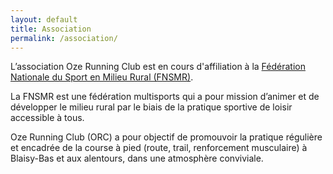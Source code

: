```yaml
---
layout: default
title: Association
permalink: /association/
---
```



L’association Oze Running Club est en cours d'affiliation à la [Fédération Nationale du Sport en Milieu Rural (FNSMR)](https://www.fnsmr.org/).

La FNSMR est une fédération multisports qui a pour mission d’animer et de
développer le milieu rural par le biais de la pratique sportive de loisir
accessible à tous.

Oze Running Club (ORC) a pour objectif de promouvoir la pratique régulière et encadrée de la course à pied 
(route, trail, renforcement musculaire) à Blaisy-Bas et aux alentours, dans une
atmosphère conviviale.

